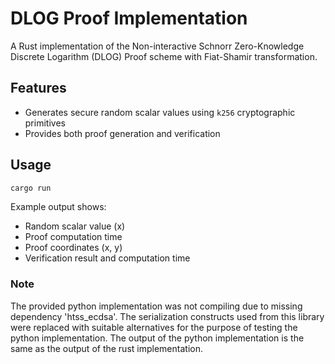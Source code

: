 # DLOG Proof Implementation

A Rust implementation of the Non-interactive Schnorr Zero-Knowledge Discrete Logarithm (DLOG) Proof scheme with Fiat-Shamir transformation.

## Features

- Generates secure random scalar values using `k256` cryptographic primitives
- Provides both proof generation and verification

## Usage

```bash
cargo run
```

Example output shows:
- Random scalar value (x)
- Proof computation time
- Proof coordinates (x, y)
- Verification result and computation time

### Note
The provided python implementation was not compiling due to missing dependency 'htss_ecdsa'.
The serialization constructs used from this library were replaced with suitable alternatives for the purpose of testing the python implementation.
The output of the python implementation is the same as the output of the rust implementation.